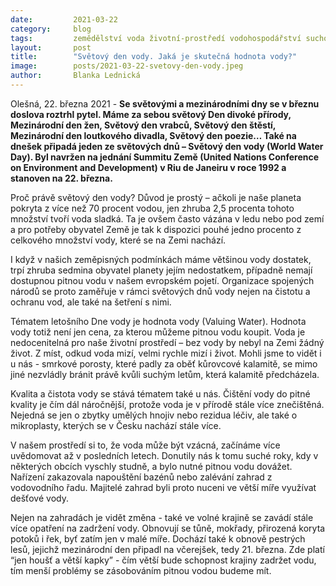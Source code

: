 ```yaml
---
date:         2021-03-22
category:     blog
tags:         zemědělství voda životní-prostředí vodohospodářství sucho
layout:       post
title:        "Světový den vody. Jaká je skutečná hodnota vody?"
image:        posts/2021-03-22-svetovy-den-vody.jpeg
author:       Blanka Lednická
---  
```


Olešná, 22. března 2021 - **Se světovými a mezinárodními dny se v březnu doslova roztrhl pytel. Máme za sebou světový Den divoké přírody, Mezinárodní den žen, Světový den vrabců, Světový den štěstí, Mezinárodní den loutkového divadla, Světový den poezie… Také na dnešek připadá jeden ze světových dnů – Světový den vody (World Water Day). Byl navržen na jednání Summitu Země (United Nations Conference on Environment and Development) v Riu de Janeiru v roce 1992 a stanoven na 22. března.**

Proč právě světový den vody? Důvod je prostý – ačkoli je naše planeta pokryta z více než 70 procent vodou, jen zhruba 2,5 procenta tohoto množství tvoří voda sladká. Ta je ovšem často vázána v ledu nebo pod zemí a pro potřeby obyvatel Země je tak k dispozici pouhé jedno procento z celkového množství vody, které se na Zemi nachází.

I když v našich zeměpisných podmínkách máme většinou vody dostatek, trpí zhruba sedmina obyvatel planety jejím nedostatkem, případně nemají dostupnou pitnou vodu v našem evropském pojetí. Organizace spojených národů se proto zaměřuje v rámci světových dnů vody nejen na čistotu a ochranu vod, ale také na šetření s nimi.

Tématem letošního Dne vody je hodnota vody (Valuing Water). Hodnota vody totiž není jen cena, za kterou můžeme pitnou vodu koupit. Voda je nedocenitelná pro naše životní prostředí – bez vody by nebyl na Zemi žádný život. Z míst, odkud voda mizí, velmi rychle mizí i život. Mohli jsme to vidět i u nás - smrkové porosty, které padly za oběť kůrovcové kalamitě, se mimo jiné nezvládly bránit právě kvůli suchým letům, která kalamitě předcházela.

Kvalita a čistota vody se stává tématem také u nás. Čištění vody do pitné kvality je čím dál náročnější, protože voda je v přírodě stále více znečištěná. Nejedná se jen o zbytky umělých hnojiv nebo rezidua léčiv, ale také o mikroplasty, kterých se v Česku nachází stále více.

V našem prostředí si to, že voda může být vzácná, začínáme více uvědomovat až v posledních letech. Donutily nás k tomu suché roky, kdy v některých obcích vyschly studně, a bylo nutné pitnou vodu dovážet. Nařízení zakazovala napouštění bazénů nebo zalévání zahrad z vodovodního řadu. Majitelé zahrad byli proto nuceni ve větší míře využívat dešťové vody.

Nejen na zahradách je vidět změna - také ve volné krajině se zavádí stále více opatření na zadržení vody. Obnovují se tůně, mokřady, přirozená koryta potoků i řek, byť zatím jen v malé míře. Dochází také k obnově pestrých lesů, jejichž mezinárodní den připadl na včerejšek, tedy 21. března. Zde platí “jen houšť a větší kapky” - čím větší bude schopnost krajiny zadržet vodu, tím menší problémy se zásobováním pitnou vodou budeme mít.
